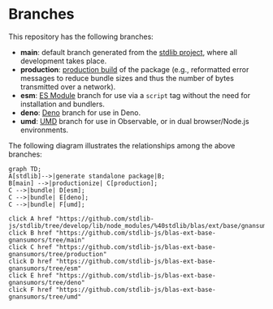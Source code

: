 <!--

@license Apache-2.0

Copyright (c) 2022 The Stdlib Authors.

Licensed under the Apache License, Version 2.0 (the "License");
you may not use this file except in compliance with the License.
You may obtain a copy of the License at

    http://www.apache.org/licenses/LICENSE-2.0

Unless required by applicable law or agreed to in writing, software
distributed under the License is distributed on an "AS IS" BASIS,
WITHOUT WARRANTIES OR CONDITIONS OF ANY KIND, either express or implied.
See the License for the specific language governing permissions and
limitations under the License.

-->

# Branches

This repository has the following branches:

-   **main**: default branch generated from the [stdlib project][stdlib-url], where all development takes place.
-   **production**: [production build][production-url] of the package (e.g., reformatted error messages to reduce bundle sizes and thus the number of bytes transmitted over a network).
-   **esm**: [ES Module][esm-url] branch for use via a `script` tag without the need for installation and bundlers.
-   **deno**: [Deno][deno-url] branch for use in Deno.
-   **umd**: [UMD][umd-url] branch for use in Observable, or in dual browser/Node.js environments.

The following diagram illustrates the relationships among the above branches:

```mermaid
graph TD;
A[stdlib]-->|generate standalone package|B;
B[main] -->|productionize| C[production];
C -->|bundle| D[esm];
C -->|bundle| E[deno];
C -->|bundle| F[umd];

click A href "https://github.com/stdlib-js/stdlib/tree/develop/lib/node_modules/%40stdlib/blas/ext/base/gnansumors"
click B href "https://github.com/stdlib-js/blas-ext-base-gnansumors/tree/main"
click C href "https://github.com/stdlib-js/blas-ext-base-gnansumors/tree/production"
click D href "https://github.com/stdlib-js/blas-ext-base-gnansumors/tree/esm"
click E href "https://github.com/stdlib-js/blas-ext-base-gnansumors/tree/deno"
click F href "https://github.com/stdlib-js/blas-ext-base-gnansumors/tree/umd"
```

[stdlib-url]: https://github.com/stdlib-js/stdlib/tree/develop/lib/node_modules/%40stdlib/blas/ext/base/gnansumors
[production-url]: https://github.com/stdlib-js/blas-ext-base-gnansumors/tree/production
[deno-url]: https://github.com/stdlib-js/blas-ext-base-gnansumors/tree/deno
[umd-url]: https://github.com/stdlib-js/blas-ext-base-gnansumors/tree/umd
[esm-url]: https://github.com/stdlib-js/blas-ext-base-gnansumors/tree/esm